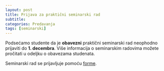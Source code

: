 ```yaml
---
layout: post
title: Prijava za praktični seminarski rad
subtitle: 
categories: Predavanja
tags: [seminarski]
---
```


Podsećamo studente da je **obavezni** praktični seminarski rad neophodno prijaviti do **1. decembra**. Više informacija o seminarskim radovima možete pročitati u odeljku o obavezama studenata.  

Seminarski rad se prijavljuje pomoću [forme]({{site.projects-signup-form}}).

